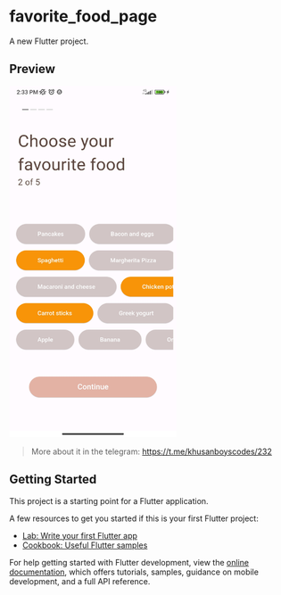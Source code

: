 # favorite_food_page

A new Flutter project.

## Preview

<img src="preview/photo1.jpg" alt="preview image 1" width="300" height="630">

> More about it in the telegram: https://t.me/khusanboyscodes/232

## Getting Started

This project is a starting point for a Flutter application.

A few resources to get you started if this is your first Flutter project:

- [Lab: Write your first Flutter app](https://docs.flutter.dev/get-started/codelab)
- [Cookbook: Useful Flutter samples](https://docs.flutter.dev/cookbook)

For help getting started with Flutter development, view the
[online documentation](https://docs.flutter.dev/), which offers tutorials,
samples, guidance on mobile development, and a full API reference.
